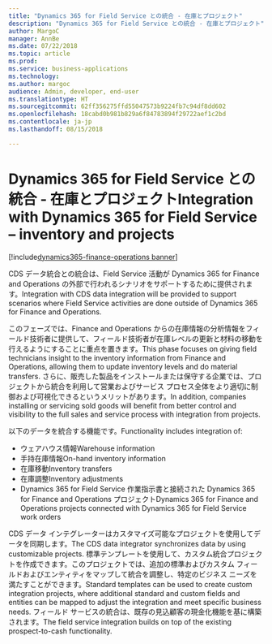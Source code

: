 ```yaml
---
title: "Dynamics 365 for Field Service との統合 - 在庫とプロジェクト"
description: "Dynamics 365 for Field Service との統合 - 在庫とプロジェクト"
author: MargoC
manager: AnnBe
ms.date: 07/22/2018
ms.topic: article
ms.prod: 
ms.service: business-applications
ms.technology: 
ms.author: margoc
audience: Admin, developer, end-user
ms.translationtype: HT
ms.sourcegitcommit: 62ff356275ffd55047573b9224fb7c94df8dd602
ms.openlocfilehash: 18cabd0b981b829a6f84783894f29722aef1c2bd
ms.contentlocale: ja-jp
ms.lasthandoff: 08/15/2018

---
```

#  <a name="integration-with-dynamics-365-for-field-service--inventory-and-projects"></a><span data-ttu-id="1cc02-103">Dynamics 365 for Field Service との統合 - 在庫とプロジェクト</span><span class="sxs-lookup"><span data-stu-id="1cc02-103">Integration with Dynamics 365 for Field Service – inventory and projects</span></span>

[!include[dynamics365-finance-operations banner](../includes/dynamics365-finance-operations.md)]



<span data-ttu-id="1cc02-104">CDS データ統合との統合は、Field Service 活動が Dynamics 365 for Finance and Operations の外部で行われるシナリオをサポートするために提供されます。</span><span class="sxs-lookup"><span data-stu-id="1cc02-104">Integration with CDS data integration will be provided to support scenarios where Field Service activities are done outside of Dynamics 365 for Finance and Operations.</span></span>

<span data-ttu-id="1cc02-105">このフェーズでは、Finance and Operations からの在庫情報の分析情報をフィールド技術者に提供して、フィールド技術者が在庫レベルの更新と材料の移動を行えるようにすることに重点を置きます。</span><span class="sxs-lookup"><span data-stu-id="1cc02-105">This phase focuses on giving field technicians insight to the inventory information from Finance and Operations, allowing them to update inventory levels and do material transfers.</span></span> <span data-ttu-id="1cc02-106">さらに、販売した製品をインストールまたは保守する企業では、プロジェクトから統合を利用して営業およびサービス プロセス全体をより適切に制御および可視化できるというメリットがあります。</span><span class="sxs-lookup"><span data-stu-id="1cc02-106">In addition, companies installing or servicing sold goods will benefit from better control and visibility to the full sales and service process with integration from projects.</span></span>

<span data-ttu-id="1cc02-107">以下のデータを統合する機能です。</span><span class="sxs-lookup"><span data-stu-id="1cc02-107">Functionality includes integration of:</span></span>

-   <span data-ttu-id="1cc02-108">ウェアハウス情報</span><span class="sxs-lookup"><span data-stu-id="1cc02-108">Warehouse information</span></span>
-   <span data-ttu-id="1cc02-109">手持在庫情報</span><span class="sxs-lookup"><span data-stu-id="1cc02-109">On-hand inventory information</span></span>
-   <span data-ttu-id="1cc02-110">在庫移動</span><span class="sxs-lookup"><span data-stu-id="1cc02-110">Inventory transfers</span></span>
-   <span data-ttu-id="1cc02-111">在庫調整</span><span class="sxs-lookup"><span data-stu-id="1cc02-111">Inventory adjustments</span></span>
-   <span data-ttu-id="1cc02-112">Dynamics 365 for Field Service 作業指示書と接続された Dynamics 365 for Finance and Operations プロジェクト</span><span class="sxs-lookup"><span data-stu-id="1cc02-112">Dynamics 365 for Finance and Operations projects connected with Dynamics 365 for Field Service work orders</span></span>

<span data-ttu-id="1cc02-113">CDS データ インテグレーターはカスタマイズ可能なプロジェクトを使用してデータを同期します。</span><span class="sxs-lookup"><span data-stu-id="1cc02-113">The CDS data integrator synchronizes data by using customizable projects.</span></span>
<span data-ttu-id="1cc02-114">標準テンプレートを使用して、カスタム統合プロジェクトを作成できます。このプロジェクトでは、追加の標準およびカスタム フィールドおよびエンティティをマップして統合を調整し、特定のビジネス ニーズを満たすことができます。</span><span class="sxs-lookup"><span data-stu-id="1cc02-114">Standard templates can be used to create custom integration projects, where additional standard and custom fields and entities can be mapped to adjust the integration and meet specific business needs.</span></span> <span data-ttu-id="1cc02-115">フィールド サービスの統合は、既存の見込顧客の現金化機能を基に構築されます。</span><span class="sxs-lookup"><span data-stu-id="1cc02-115">The field service integration builds on top of the existing prospect-to-cash functionality.</span></span>

